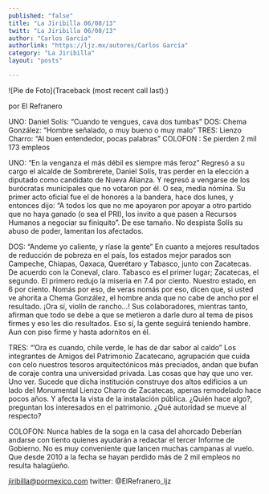 ```yaml
---
published: "false"
title: "La Jiribilla 06/08/13"
twitt: "La Jiribilla 06/08/13"
author: "Carlos García"
authorlink: "https://ljz.mx/autores/Carlos García"
category: "La Jiribilla"
layout: "posts"

---
```


![Pie de Foto](Traceback (most recent call last):)

por El Refranero

UNO: Daniel Solís: “Cuando te vengues, cava dos tumbas”
DOS: Chema González: “Hombre señalado, o muy bueno o muy malo”
TRES: Lienzo Charro: “Al buen entendedor, pocas palabras”
COLOFON : Se pierden 2 mil 173 empleos

UNO: “En la venganza el más débil es siempre más feroz”
Regresó a su cargo el alcalde de Sombrerete, Daniel Solís, tras perder en
la elección a diputado como candidato de Nueva Alianza.
Y regresó a vengarse de los burócratas municipales que no votaron por él.
O sea, media nómina.
Su primer acto oficial fue el de honores a la bandera, hace dos lunes, y
entonces dijo:
“A todos los que no me apoyaron por apoyar a otro partido que no haya
ganado (o sea el PRI), los invito a que pasen a Recursos Humanos a negociar
su finiquito”.
De ese tamaño.
No despista Solís su abuso de poder, lamentan los afectados.

DOS: “Andeme yo caliente, y ríase la gente”
En cuanto a mejores resultados de reducción de pobreza en el país, los
estados mejor parados son Campeche, Chiapas, Oaxaca, Querétaro y Tabasco,
junto con Zacatecas.
De acuerdo con la Coneval, claro.
Tabasco es el primer lugar; Zacatecas, el segundo.
El primero redujo la miseria en 7.4 por ciento.
Nuestro estado, en 6 por ciento.
Nomás por eso, de veras nomás por eso, dicen que, si usted ve ahorita a
Chema González, el hombre anda que no cabe de ancho por el resultado.
¡Ora sí, violín de rancho…!
Sus colaboradores, mientras tanto, afirman que todo se debe a que se
metieron a darle duro al tema de pisos firmes y eso les dio resultados.
Eso sí, la gente seguirá teniendo hambre.
Aun con piso firme y hasta adornitos en él.

TRES: “’Ora es cuando, chile verde, le has de dar sabor al caldo”
Los integrantes de Amigos del Patrimonio Zacatecano, agrupación que cuida
con celo nuestros tesoros arquitectónicos más preciados, andan que bufan de
coraje contra una universidad privada.
Las cosas que hay que uno ver.
Uno ver.
Sucede que dicha institución construye dos altos edificios a un lado del
Monumental Lienzo Charro de Zacatecas, apenas remodelado hace pocos años.
Y afecta la vista de la instalación pública.
¿Quién hace algo?, preguntan los interesados en el patrimonio.
¿Qué autoridad se mueve al respecto?

COLOFON: Nunca hables de la soga en la casa del ahorcado
Deberían andarse con tiento quienes ayudarán a redactar el tercer Informe
de Gobierno.
No es muy conveniente que lancen muchas campanas al vuelo.
Que desde 2010 a la fecha se hayan perdido más de 2 mil empleos no resulta
halagüeño.

jiribilla@pormexico.com
twitter: @ElRefranero_ljz


